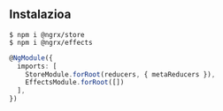 ## Instalazioa

```shell
$ npm i @ngrx/store
$ npm i @ngrx/effects
```

```typescript
@NgModule({
  imports: [
    StoreModule.forRoot(reducers, { metaReducers }),
    EffectsModule.forRoot([])
  ],
})
```
